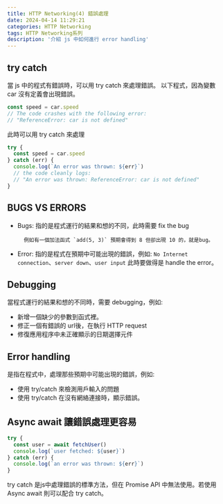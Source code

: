 ```yaml
---
title: HTTP Networking(4) 錯誤處理
date: 2024-04-14 11:29:21
categories: HTTP Networking
tags: HTTP Networking系列
description: '介紹 js 中如何進行 error handling'
---
```


## try catch

當 js 中的程式有錯誤時，可以用 try catch 來處理錯誤。
以下程式，因為變數 car 沒有定義會出現錯誤。

``` js
const speed = car.speed
// The code crashes with the following error:
// "ReferenceError: car is not defined"
```

此時可以用 try catch 來處理

``` js
try {
  const speed = car.speed
} catch (err) {
  console.log(`An error was thrown: ${err}`)
  // the code cleanly logs:
  // "An error was thrown: ReferenceError: car is not defined"
}
```

## BUGS VS ERRORS

- Bugs: 指的是程式運行的結果和想的不同，此時需要 fix the bug

        例如有一個加法函式 `add(5, 3)` 預期會得到 8 但卻出現 10 的，就是bug。

- Error: 指的是程式在預期中可能出現的錯誤，例如:
         `No Internet connection`、`server down`、`user input`
         此時要做得是 handle the error。

## Debugging

當程式運行的結果和想的不同時，需要 debugging，例如:

- 新增一個缺少的參數到函式裡。
- 修正一個有錯誤的 url後，在執行 HTTP request
- 修復應用程序中未正確顯示的日期選擇元件

## Error handling

是指在程式中，處理那些預期中可能出現的錯誤，例如:

- 使用 try/catch 來檢測用戶輸入的問題
- 使用 try/catch 在沒有網絡連接時，顯示錯誤。

## Async await 讓錯誤處理更容易

``` js
try {
  const user = await fetchUser()
  console.log(`user fetched: ${user}`)
} catch (err) {
  console.log(`an error was thrown: ${err}`)
}
```

try catch 是js中處理錯誤的標準方法，但在 Promise API 中無法使用。若使用 Async await 則可以配合 try catch。






